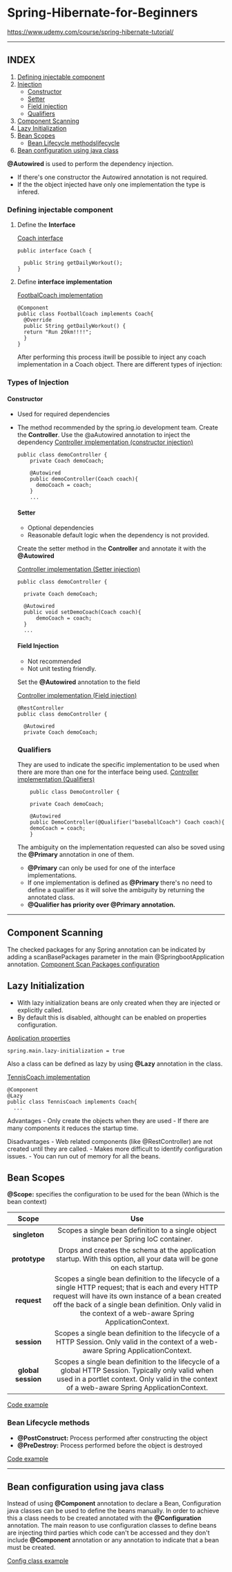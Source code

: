  # Spring-Hibernate-for-Beginners

https://www.udemy.com/course/spring-hibernate-tutorial/
____

## INDEX
 1. [Defining injectable component](#process)
 2. [Injection](#injectiontypes)
    - [Constructor](#constructor)
    - [Setter](#setter)
    - [Field injection](#fieldinjection)
    - [Qualifiers](#qualifiers)
 3. [Component Scanning](#scan) 
 4. [Lazy Initialization](#lazy)
 5. [Bean Scopes](#scope)
    - [Bean Lifecycle methods](#lifecycle)<a href="#lifecycle">lifecycle</a>
 6. [Bean configuration using java class](#config_java_class)

**@Autowired** is used to perform the dependency injection.
- If there's one constructor the Autowired annotation is not required. 
- If the the object injected have only one implementation the type is infered.

### Defining injectable component

1. Define the **Interface**

   [Coach interface](https://github.com/carlosreyplanelles/Spring-Hibernate-for-Beginners/blob/main/02-spring-boot-spring-core/02-component-scanning/src/main/java/com/luv2code/springcoredemo/common/Coach.java)

   ```
   public interface Coach {

     public String getDailyWorkout();
   }
   ```

2. Define **interface implementation**

   [FootbalCoach implementation](src/main/java/com/luv2code/springcoredemo/common/FootballCoach.java)

   ```
   @Component
   public class FootballCoach implements Coach{
     @Override
     public String getDailyWorkout() {
     return "Run 20km!!!!";
     }
   }
   ```
   After performing this process itwill be possible to inject any coach implementation in a Coach object. There are different types of injection:
  ### <label id="injectiontypes">Types of Injection</label>
  #### <label id="constructor">Constructor</label>
  - Used for required dependencies
  - The method recommended by the spring.io development team.
    Create the **Controller**. Use the @aAutowired annotation to inject the dependency
      [Controller implementation (constructor injection)](https://github.com/carlosreyplanelles/Spring-Hibernate-for-Beginners/blob/main/02-spring-boot-spring-core/02-component-scanning/src/main/java/com/luv2code/springcoredemo/rest/demoController.java)

      ```
      public class demoController {
          private Coach demoCoach;

          @Autowired
          public demoController(Coach coach){
            demoCoach = coach;
          }
          ...
      ```
    #### <label id="setter">Setter</label>
      - Optional dependencies
      - Reasonable default logic when the dependency is not provided.

      Create the setter method in the **Controller** and annotate it with the **@Autowired**

      [Controller implementation (Setter injection)](https://github.com/carlosreyplanelles/Spring-Hibernate-for-Beginners/blob/main/02-spring-boot-spring-core/03-setter-injection/src/main/java/com/luv2code/springcoredemo/rest/demoController.java)
      ```
      public class demoController {

        private Coach demoCoach;

        @Autowired
        public void setDemoCoach(Coach coach){
            demoCoach = coach;
        }
        ...
      ```

    #### <label id="fieldinjection">Field Injection</label>   
      - Not recommended
      - Not unit testing friendly.

      Set the **@Autowired** annotation to the field

      [Controller implementation (Field injection)](https://github.com/carlosreyplanelles/Spring-Hibernate-for-Beginners/blob/main/02-spring-boot-spring-core/04-field-injection/src/main/java/com/luv2code/springcoredemo/rest/demoController.java)
      ```
      @RestController
      public class demoController {

        @Autowired
        private Coach demoCoach;
      ```
    ### <label id="qualifiers">Qualifiers</label>

    They are used to indicate the specific implementation to be used when there are more than one for the interface being used. 
    [Controller implementation (Qualifiers)](https://github.com/carlosreyplanelles/Spring-Hibernate-for-Beginners/blob/main/02-spring-boot-spring-core/05-qualifiers/src/main/java/com/luv2code/springcoredemo/rest/DemoController.java)
    ```
        public class DemoController {

        private Coach demoCoach;

        @Autowired
        public DemoController(@Qualifier("baseballCoach") Coach coach){
        demoCoach = coach;
        }
    ```

    The ambiguity on the implementation requested can also be soved using the **@Primary** annotation in one of them.
    - **@Primary** can only be used for one of the interface implementations.
    - If one implementation is defined as **@Primary** there's no need to define a qualifier as it will solve the ambiguity by returning the annotated class.
    -  **@Qualifier has priority over @Primary annotation.**

____

## <label id="scan">Component Scanning</label>
The checked packages for any Spring annotation can be indicated by adding a scanBasePackages parameter in the main @SpringbootApplication annotation.
[Component Scan Packages configuration](https://github.com/carlosreyplanelles/Spring-Hibernate-for-Beginners/blob/main/02-spring-boot-spring-core/02-component-scanning/src/main/java/com/luv2code/springcoredemo/SpringcoredemoApplication.java)

## <label id="lazy">Lazy Initialization</label>

  - With lazy initialization beans are only created when they are injected or explicitly called.
  - By default this is disabled, althought can be enabled on properties configuration.

  [Application properties](https://github.com/carlosreyplanelles/Spring-Hibernate-for-Beginners/blob/main/02-spring-boot-spring-core/07-Lazy/src/main/resources/application.properties)
  ```
  spring.main.lazy-initialization = true
  ```
  Also a class can be defined as lazy by using **@Lazy** annotation in the class.

  [TennisCoach implementation](https://github.com/carlosreyplanelles/Spring-Hibernate-for-Beginners/blob/main/02-spring-boot-spring-core/07-Lazy/src/main/java/com/luv2code/springcoredemo/common/TennisCoach.java)
  ```
  @Component
  @Lazy
  public class TennisCoach implements Coach{
    ...
  ```

  Advantages
    - Only create the objects when they are used
    - If there are many components it reduces the startup time.
  
  Disadvantages
    - Web related components (like @RestController) are not created until they are called.
    - Makes more difficult to identify configuration issues.
    - You can run out of memory for all the beans.

## <label id="scope">Bean Scopes</label>

  **@Scope:** specifies the configuration to be used for the bean (Which is the bean context)

| **Scope** | **Use** |
|:---:|:---:|
| **singleton** | Scopes a single bean definition to a single object instance per Spring IoC container. |
| **prototype** | Drops and creates the schema at the application startup. With this option, all your data will be gone on each startup. |
| **request** | Scopes a single bean definition to the lifecycle of a single HTTP request; that is each and every HTTP request will have its own instance of a bean created off the back of a single bean definition. Only valid in the context of a web-aware   Spring ApplicationContext.|
| **session** | Scopes a single bean definition to the lifecycle of a HTTP Session. Only valid in the context of a web-aware Spring ApplicationContext.|
| **global session** | Scopes a single bean definition to the lifecycle of a global HTTP Session. Typically only valid when used in a portlet context. Only valid in the context of a web-aware Spring ApplicationContext.|

  [Code example](https://github.com/carlosreyplanelles/Spring-Hibernate-for-Beginners/blob/main/02-spring-boot-spring-core/08-bean-scopes/src/main/java/com/luv2code/springcoredemo/common/BaseballCoach.java)

### <label id="lifecycle">Bean Lifecycle methods</label>

- **@PostConstruct:** Process performed after constructing the object
- **@PreDestroy:** Process performed before the object is destroyed

[Code example](https://github.com/carlosreyplanelles/Spring-Hibernate-for-Beginners/blob/main/02-spring-boot-spring-core/09-bean-lifecycle/src/main/java/com/luv2code/springcoredemo/common/BaseballCoach.java)

____


## <label id="config_java_class">Bean configuration using java class</label>

Instead of using **@Component** annotation to declare a Bean, Configuration java classes can be used to define the beans manually. In order to achieve this a class needs to be created annotated with the **@Configuration** annotation.
The main reason to use configuration classes to define beans are injecting third parties which code can't be accessed and they don't include **@Component** annotation or any annotation to indicate that a bean must be created.

[Config class example](https://github.com/carlosreyplanelles/Spring-Hibernate-for-Beginners/blob/main/02-spring-boot-spring-core/10-java-config-bean/src/main/java/com/luv2code/springcoredemo/config/SportConfig.java)

